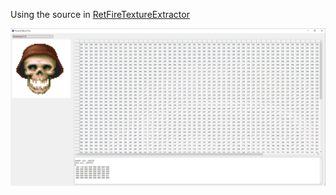 Using the source in [RetFireTextureExtractor](./RetFireTextureExtractor/)

![App preview](./preview.png "App preview")
